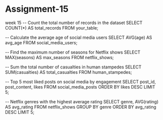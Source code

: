 # Assignment-15
week 15
-- Count the total number of records in the dataset
SELECT COUNT(*) AS total_records FROM your_table;

-- Calculate the average age of social media users
SELECT AVG(age) AS avg_age FROM social_media_users;

-- Find the maximum number of seasons for Netflix shows
SELECT MAX(seasons) AS max_seasons FROM netflix_shows;

-- Sum the total number of casualties in human stampedes
SELECT SUM(casualties) AS total_casualties FROM human_stampedes;

-- Top 5 most liked posts on social media by engagement
SELECT post_id, post_content, likes
FROM social_media_posts
ORDER BY likes DESC
LIMIT 5;

-- Netflix genres with the highest average rating
SELECT genre, AVG(rating) AS avg_rating
FROM netflix_shows
GROUP BY genre
ORDER BY avg_rating DESC
LIMIT 5;

